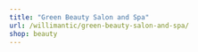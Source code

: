 ```yaml
---
title: "Green Beauty Salon and Spa"
url: /willimantic/green-beauty-salon-and-spa/
shop: beauty
---
```

